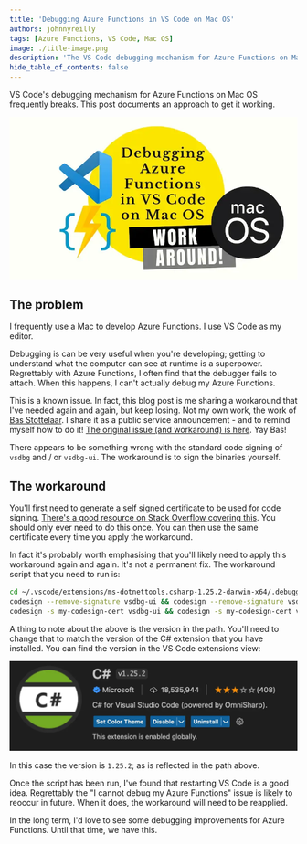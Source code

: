 ```yaml
---
title: 'Debugging Azure Functions in VS Code on Mac OS'
authors: johnnyreilly
tags: [Azure Functions, VS Code, Mac OS]
image: ./title-image.png
description: 'The VS Code debugging mechanism for Azure Functions on Mac OS frequently breaks. This post documents an approach to get it working.'
hide_table_of_contents: false
---
```


VS Code's debugging mechanism for Azure Functions on Mac OS frequently breaks. This post documents an approach to get it working.

![title image reading "Debugging Azure Functions in VS Code on Mac OS" with Docusaurus, SWC and webpack logos](title-image.png)

<!--truncate-->

## The problem

I frequently use a Mac to develop Azure Functions. I use VS Code as my editor.

Debugging is can be very useful when you're developing; getting to understand what the computer can see at runtime is a superpower. Regrettably with Azure Functions, I often find that the debugger fails to attach. When this happens, I can't actually debug my Azure Functions.

This is a known issue. In fact, this blog post is me sharing a workaround that I've needed again and again, but keep losing. Not my own work, the work of [Bas Stottelaar](https://github.com/basilfx). I share it as a public service announcement - and to remind myself how to do it! [The original issue (and workaround) is here](https://github.com/OmniSharp/omnisharp-vscode/issues/4903#issuecomment-993015843). Yay Bas!

There appears to be something wrong with the standard code signing of `vsdbg` and / or `vsdbg-ui`. The workaround is to sign the binaries yourself.

## The workaround

You'll first need to generate a self signed certificate to be used for code signing. [There's a good resource on Stack Overflow covering this](https://stackoverflow.com/a/58363510/761388). You should only ever need to do this once. You can then use the same certificate every time you apply the workaround.

In fact it's probably worth emphasising that you'll likely need to apply this workaround again and again. It's not a permanent fix. The workaround script that you need to run is:

```bash
cd ~/.vscode/extensions/ms-dotnettools.csharp-1.25.2-darwin-x64/.debugger/x86_64
codesign --remove-signature vsdbg-ui && codesign --remove-signature vsdbg
codesign -s my-codesign-cert vsdbg-ui && codesign -s my-codesign-cert vsdbg
```

A thing to note about the above is the version in the path. You'll need to change that to match the version of the C# extension that you have installed. You can find the version in the VS Code extensions view:

![Screenshot of C# extension in VS Code; in this case version 1.25.2](screenshot-csharp-extension-vs-code.webp)

In this case the version is `1.25.2`; as is reflected in the path above.

Once the script has been run, I've found that restarting VS Code is a good idea. Regrettably the "I cannot debug my Azure Functions" issue is likely to reoccur in future. When it does, the workaround will need to be reapplied.

In the long term, I'd love to see some debugging improvements for Azure Functions. Until that time, we have this.
